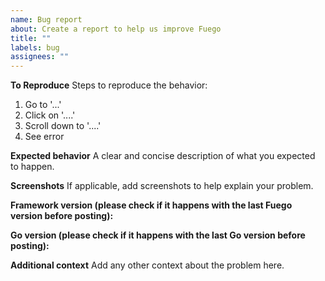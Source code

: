 ```yaml
---
name: Bug report
about: Create a report to help us improve Fuego
title: ""
labels: bug
assignees: ""
---
```


**To Reproduce**
Steps to reproduce the behavior:

1. Go to '...'
2. Click on '....'
3. Scroll down to '....'
4. See error

**Expected behavior**
A clear and concise description of what you expected to happen.

**Screenshots**
If applicable, add screenshots to help explain your problem.

**Framework version (please check if it happens with the last
Fuego version before posting):**

**Go version (please check if it happens with the last Go version before posting):**

**Additional context**
Add any other context about the problem here.
